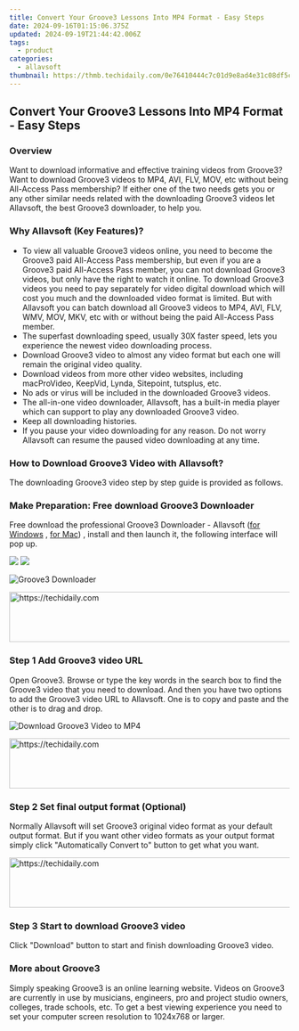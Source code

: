 ```yaml
---
title: Convert Your Groove3 Lessons Into MP4 Format - Easy Steps
date: 2024-09-16T01:15:06.375Z
updated: 2024-09-19T21:44:42.006Z
tags:
  - product
categories:
  - allavsoft
thumbnail: https://thmb.techidaily.com/0e76410444c7c01d9e8ad4e31c08df5ce8b625bff84337aa8bb982a08609d9e6.jpg
---
```


## Convert Your Groove3 Lessons Into MP4 Format - Easy Steps

### Overview

Want to download informative and effective training videos from Groove3? Want to download Groove3 videos to MP4, AVI, FLV, MOV, etc without being All-Access Pass membership? If either one of the two needs gets you or any other similar needs related with the downloading Groove3 videos let Allavsoft, the best Groove3 downloader, to help you.

### Why Allavsoft (Key Features)?

* To view all valuable Groove3 videos online, you need to become the Groove3 paid All-Access Pass membership, but even if you are a Groove3 paid All-Access Pass member, you can not download Groove3 videos, but only have the right to watch it online. To download Groove3 videos you need to pay separately for video digital download which will cost you much and the downloaded video format is limited. But with Allavsoft you can batch download all Groove3 videos to MP4, AVI, FLV, WMV, MOV, MKV, etc with or without being the paid All-Access Pass member.
* The superfast downloading speed, usually 30X faster speed, lets you experience the newest video downloading process.
* Download Groove3 video to almost any video format but each one will remain the original video quality.
* Download videos from more other video websites, including macProVideo, KeepVid, Lynda, Sitepoint, tutsplus, etc.
* No ads or virus will be included in the downloaded Groove3 videos.
* The all-in-one video downloader, Allavsoft, has a built-in media player which can support to play any downloaded Groove3 video.
* Keep all downloading histories.
* If you pause your video downloading for any reason. Do not worry Allavsoft can resume the paused video downloading at any time.

### How to Download Groove3 Video with Allavsoft?

The downloading Groove3 video step by step guide is provided as follows.

### Make Preparation: Free download Groove3 Downloader

Free download the professional Groove3 Downloader - Allavsoft ([for Windows](https://tools.techidaily.com/allavsoft/products/) , [for Mac](https://tools.techidaily.com/allavsoft/products/)) , install and then launch it, the following interface will pop up.

[![](https://www.allavsoft.com/how-to/../images/how-to/free-download-win.jpg)](https://tools.techidaily.com/allavsoft/products/) [![](https://www.allavsoft.com/how-to/../images/how-to/free-download-mac.jpg)](https://tools.techidaily.com/allavsoft/products/)

![Groove3 Downloader](https://www.allavsoft.com/how-to/../images/allavsoft/screen-shot-600.jpg)

<!-- affiliate ads begin -->
<a href="https://aligracehair.sjv.io/c/5597632/2080317/19272" target="_top" id="2080317">
  <img src="//a.impactradius-go.com/display-ad/19272-2080317" border="0" alt="https://techidaily.com" width="728" height="90"/>
</a>
<img height="0" width="0" src="https://aligracehair.sjv.io/i/5597632/2080317/19272" style="position:absolute;visibility:hidden;" border="0" />
<!-- affiliate ads end -->

### Step 1 Add Groove3 video URL

Open Groove3\. Browse or type the key words in the search box to find the Groove3 video that you need to download. And then you have two options to add the Groove3 video URL to Allavsoft. One is to copy and paste and the other is to drag and drop.

![Download Groove3 Video to MP4](https://www.allavsoft.com/how-to/../images/how-to/download-rtmp-video/download-rtmp-video.jpg)

<!-- affiliate ads begin -->
<a href="https://appsumo.8odi.net/c/5597632/2094483/7443" target="_top" id="2094483">
  <img src="//a.impactradius-go.com/display-ad/7443-2094483" border="0" alt="https://techidaily.com" width="728" height="90"/>
</a>
<img height="0" width="0" src="https://appsumo.8odi.net/i/5597632/2094483/7443" style="position:absolute;visibility:hidden;" border="0" />
<!-- affiliate ads end -->

### Step 2 Set final output format (Optional)

Normally Allavsoft will set Groove3 original video format as your default output format. But if you want other video formats as your output format simply click "Automatically Convert to" button to get what you want.

<!-- affiliate ads begin -->
<a href="https://appsumo.8odi.net/c/5597632/2082530/7443" target="_top" id="2082530">
  <img src="//a.impactradius-go.com/display-ad/7443-2082530" border="0" alt="https://techidaily.com" width="728" height="90"/>
</a>
<img height="0" width="0" src="https://appsumo.8odi.net/i/5597632/2082530/7443" style="position:absolute;visibility:hidden;" border="0" />
<!-- affiliate ads end -->

### Step 3 Start to download Groove3 video

Click "Download" button to start and finish downloading Groove3 video.

### More about Groove3

Simply speaking Groove3 is an online learning website. Videos on Groove3 are currently in use by musicians, engineers, pro and project studio owners, colleges, trade schools, etc. To get a best viewing experience you need to set your computer screen resolution to 1024x768 or larger.

<ins class="adsbygoogle"
     style="display:block"
     data-ad-format="autorelaxed"
     data-ad-client="ca-pub-7571918770474297"
     data-ad-slot="1223367746"></ins>

<ins class="adsbygoogle"
     style="display:block"
     data-ad-client="ca-pub-7571918770474297"
     data-ad-slot="8358498916"
     data-ad-format="auto"
     data-full-width-responsive="true"></ins>
